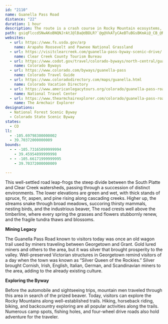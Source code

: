 ```yaml
---
id: "2110"
name: Guanella Pass Road
distance: "22"
duration: 1 hour
description: The route is a crash course in Rocky Mountain ecosystems, leaping the steep divide between the South Platte and Clear Creek watersheds.
path: gsiqFlccdSNwAKoBNQNJrAtJ@lBa@dBDLR?`@g@VkATyCAeBTuBGsBKmAi@_CB_@NIJDvCdIJj@?rDHhBb@jDCr@e@jA?LTPXKh@}AD_AIuBBgBbDaJDq@OaC|@gDZo@l@O`BQp@DxEdB`Fx@rBF~B~@|B~Al@XdAFhDpArDR|@j@dB~BlAr@pHrB`HzBrDjBhDfCbCp@lCzA|F~AtDP|CEv@L^\B^SXs@HcBGUL?VTXzBX`EEx@MfAq@Xa@x@_C~AyAZQ|Aa@dBy@hACPGt@{Ah@_@rC_AdAk@RJC^cCfAq@f@O^FpDAlAEd@c@rAcBz@cE^OJAPPJxA?dAT~@~@fArCj@fA`CtAp@h@v@|A^d@nBRpBh@nB]~@cAfCa@bEwCpDuAdEeDlBgA|CFhEpAlD^~DX|@Qp@DjAVxBt@|APdAtAr@vAPr@R~B\~@d@d@xBt@fDfBdAZjHfA|LlA`AX|DLz@Pr@z@lCvBRD`AQlCmCrAD~ARhAAbAk@nAgA`GkBZ?pD`B^An@ItA{@lAWhAAbALt@?|@g@~@WjIo@~@FlF~@nCPzBb@~DBrASjCy@v@FrAlA^LlAc@j@KhDx@RX^xB|@t@nAVbCg@lBRx@l@JVRtA~@fA|CdBd@JxE?jC`AxDjB`E`AlE\t@_@n@EhAL~@^l@dAn@X|AAtAq@pE`ApEh@pAI\DdA|@|@`@rDlAt@BxAZbCpAb@JxBQt@LvDfD~D\zFdAzF`BfCBtCn@x@b@bCRh@z@x@jCx@x@TDx@QhHmC`FjCHc@Y{ABq@d@eASuHL_@TQTDVv@`@f@f@A^Q`@s@LyAb@m@tAyAhAc@n@i@lC}CnCgCp@gAjBeA\AGb@_@h@oBzGeA~B?NTAdAgBtGgHtAy@~AsAjAc@j@yAbAmAnAu@hAWlFeCrB{B^Y~Aq@LJ?RcApAsArDiBtAYd@BV|EkA~@e@|AmAdAQb@RPp@lArAlCrBTJhF^fAXfDnChAdBhBdEtA~AXn@bAfFhBxG|AxCbCrBdAdAdBpAjHvBvAN~AErBe@|Ea@bCCrFX~BVzDx@hAf@n@d@lB~BnCzB`DdDn@Zp@Hz@Y~C_@zARhAE\DD^e@lA?rADx@p@`El@rC^d@`C~Ab@l@Tl@Dp@?^Yx@n@PfD@rAe@~AiBrAsE^c@r@[d@E`GD~JGfCWdDMhD_Ah@ShAeArAeBhBuDrCqCjLoH~DmB`Cy@bFqDrDyAhEa@pHOtJ?hEb@vFQHPERkPrD}Bx@o@d@i@p@C`@Dl@f@dArErCbA`@bCTrCQ|HkA|Ea@nDeB`As@rC_D~@g@bAQbIj@nFdAzD`@lA`@xBhAhEh@bA^jFjEnD~B|@hAzCjH|A~EvAfCn@n@hAThAh@pCjDtC~BhC`C~AdAfBf@|Ev@nBf@fGvDvDl@tA`@dCd@rHl@~FdBvT_IrAs@~@u@bEwEvDaF^o@rAoDj@aAb@a@fDqBnAsBh@gCJsBVwAjD{NzIkV`GeVn@sAv@iAjBsAfDaBbEyAr@?hAl@jAbAb@Nb@Ah@e@x@eAlAoBlAwCj@y@fAoAHi@Ag@Oy@Y_@}BwAs@gAUeAUmBD[R_@TKZXL`@@|AVn@Vb@vC`Bb@j@Tx@XJXIHUDe@[kAGm@F{AF_@bDkGv@{BxAqFdBaBrAm@`EqA~FoCzCcAZYl@_AbC{F~AmAr@SnBeBb@m@ZaC|@eAd@KfFKfDs@hD_@xBgAfC}@dABbClArADx@IbDu@~@_@h@_@xAqBpAmArGiBnDi@fBMdA@hJ~BzAMxDAlBc@h@Y|BgDbBaFz@yAb@mAn@qAdB_Bx@g@xBy@|@k@l@sAhBkBvDy@LMN_@LkAIsDHu@N_@lByBzA_CpAs@nCaA|GkGfBe@x@{@d@aBj@}ErB{FxA{I|C{K|@wBh@u@rAy@xDkApDe@tAi@vEkDbDaEtBsBh@eAVmAZuM\gDnCkIbEuGrAkB|AkA|EiChC_Ah@{G
websites:
  - url: https://www.fs.usda.gov/arp
    name: Arapaho Roosevelt and Pawnee National Grassland
  - url: https://visitclearcreek.com/guanella-pass-byway-scenic-drive/
    name: Clear Creek County Tourism Bureau
  - url: https://www.codot.gov/travel/colorado-byways/north-central/guanella-pass
    name: Colorado Byways
  - url: https://www.colorado.com/byways/guanella-pass
    name: Colorado Travel Guide
  - url: https://www.coloradodirectory.com/maps/guanella.html
    name: Colorado Vacation Directory
  - url: https://www.americanlegacytours.org/colorado/guanella-pass-road-trip/
    name: National Travel Center
  - url: https://www.thearmchairexplorer.com/colorado/guanella-pass-road.php
    name: The Armchair Explorer
designations:
  - National Forest Scenic Byway
  - Colorado State Scenic Byway
states:
  - CO
ll:
  - -105.69798300000002
  - 39.70372000000009
bounds:
  - - -105.73165099999994
    - 39.45954899999998
  - - -105.66171999999995
    - 39.70372000000009

---
```


This well-settled road leap-frogs the steep divide between the South Platte and Clear Creek watersheds, passing through a succession of distinct environments. The lower elevations are green and wet, with thick stands of spruce, fir, aspen, and pine rising along cascading creeks. Higher up, the streams snake through broad meadows, succoring thirsty mammals, nesting birds, and the industrious beaver, The road crests well above the timberline, where every spring the grasses and flowers stubbornly renew, and the fragile tundra thaws and blossoms.

__Mining Legacy__

The Guanella Pass Road known to visitors today was once an old wagon trail used by miners traveling between Georgetown and Grant. Gold lured miners and others to the area, but it was silver that brought prosperity to the valley. Well-preserved Victorian structures in Georgetown remind visitors of a day when the town was known as &#8220;Silver Queen of the Rockies.&#8221; Silver brought Cornish, Irish, English, Italian, German, and Scandinavian miners to the area, adding to the already existing culture.

__Exploring the Byway__

Before the automobile and sightseeing trips, mountain men traveled through this area in search of the prized beaver. Today, visitors can explore the Rocky Mountains along well-established trails. Hiking, horseback riding, biking, and backcountry exploring are all popular activities along the trails. Numerous camp spots, fishing holes, and four-wheel drive roads also hold adventure for the traveler.

